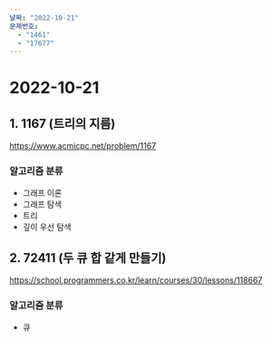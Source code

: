 ```yaml
---
날짜: "2022-10-21"
문제번호:
  - "1461"
  - "17677"
---
```


# 2022-10-21

##  1. 1167 (트리의 지름)
https://www.acmicpc.net/problem/1167

### 알고리즘 분류
- 그래프 이론
- 그래프 탐색
- 트리
- 깊이 우선 탐색

## 2. 72411 (두 큐 합 같게 만들기)
https://school.programmers.co.kr/learn/courses/30/lessons/118667

### 알고리즘 분류
- 큐